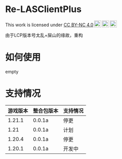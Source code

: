# Re-LASClientPlus
<p xmlns:cc="http://creativecommons.org/ns#" >This work is licensed under <a href="https://creativecommons.org/licenses/by-nc/4.0/?ref=chooser-v1" target="_blank" rel="license noopener noreferrer" style="display:inline-block;">CC BY-NC 4.0<img style="height:22px!important;margin-left:3px;vertical-align:text-bottom;" src="https://mirrors.creativecommons.org/presskit/icons/cc.svg?ref=chooser-v1" alt=""><img style="height:22px!important;margin-left:3px;vertical-align:text-bottom;" src="https://mirrors.creativecommons.org/presskit/icons/by.svg?ref=chooser-v1" alt=""><img style="height:22px!important;margin-left:3px;vertical-align:text-bottom;" src="https://mirrors.creativecommons.org/presskit/icons/nc.svg?ref=chooser-v1" alt=""></a></p>

由于LCP版本号太乱+屎山的缘故，重构
# 如何使用
empty
# 支持情况
|游戏版本|整合包版本|支持情况|
|-|-|-|
|1.21.1|0.0.1a|停更|
|1.21|0.0.1a|计划|
|1.20.4|0.0.1a|停更|
|1.20.1|0.0.1a|开发中|